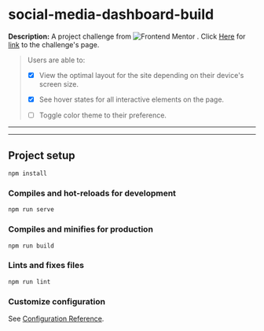 # social-media-dashboard-build

**Description:**
A project challenge from ![Frontend Mentor](https://www.frontendmentor.io/static/images/logo-desktop.svg) . Click [Here](https://www.frontendmentor.io/challenges/url-shortening-api-landing-page-2ce3ob-G) for [link](https://www.frontendmentor.io/challenges/url-shortening-api-landing-page-2ce3ob-G) to the challenge's page.

> Users are able to:
>
> - [x] View the optimal layout for the site depending on their device's screen size.
>
> - [x] See hover states for all interactive elements on the page.
>
> - [ ] Toggle color theme to their preference.

---

---

## Project setup
```
npm install
```

### Compiles and hot-reloads for development
```
npm run serve
```

### Compiles and minifies for production
```
npm run build
```

### Lints and fixes files
```
npm run lint
```

### Customize configuration
See [Configuration Reference](https://cli.vuejs.org/config/).
